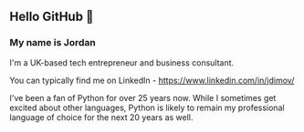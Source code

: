 ## Hello GitHub 👋

### My name is Jordan

I'm a UK-based tech entrepreneur and business consultant. 

You can typically find me on LinkedIn - https://www.linkedin.com/in/jdimov/ 

I've been a fan of Python for over 25 years now. While I sometimes get excited about other languages, Python is likely to remain my professional language of choice for the next 20 years as well. 

